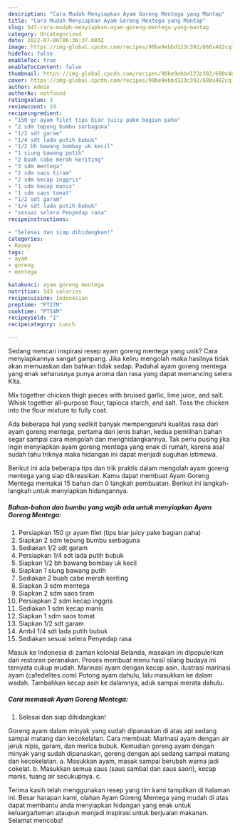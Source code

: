```yaml
---
description: "Cara Mudah Menyiapkan Ayam Goreng Mentega yang Mantap"
title: "Cara Mudah Menyiapkan Ayam Goreng Mentega yang Mantap"
slug: 547-cara-mudah-menyiapkan-ayam-goreng-mentega-yang-mantap
category: Uncategorized
date: 2022-07-06T06:36:37.603Z
image: https://img-global.cpcdn.com/recipes/90be9ebbd123c392/680x482cq70/ayam-goreng-mentega-foto-resep-utama.jpg
hideToc: false
enableToc: true
enableTocContent: false
thumbnail: https://img-global.cpcdn.com/recipes/90be9ebbd123c392/680x482cq70/ayam-goreng-mentega-foto-resep-utama.jpg
cover: https://img-global.cpcdn.com/recipes/90be9ebbd123c392/680x482cq70/ayam-goreng-mentega-foto-resep-utama.jpg
author: Admin
authorAv: notfound
ratingvalue: 3
reviewcount: 19
recipeingredient:
- "150 gr ayam filet tips biar juicy pake bagian paha"
- "2 sdm tepung bumbu serbaguna"
- "1/2 sdt garam"
- "1/4 sdt lada putih bubuk"
- "1/2 bh bawang bombay uk kecil"
- "1 siung bawang putih"
- "2 buah cabe merah keriting"
- "3 sdm mentega"
- "2 sdm saos tiram"
- "2 sdm kecap inggris"
- "1 sdm kecap manis"
- "1 sdm saos tomat"
- "1/2 sdt garam"
- "1/4 sdt lada putih bubuk"
- "sesuai selera Penyedap rasa"
recipeinstructions:

- "Selesai dan siap dihidangkan!"
categories:
- Resep
tags:
- ayam
- goreng
- mentega

katakunci: ayam goreng mentega 
nutrition: 143 calories
recipecuisine: Indonesian
preptime: "PT27M"
cooktime: "PT54M"
recipeyield: "1"
recipecategory: Lunch

---
```





Sedang mencari inspirasi resep ayam goreng mentega yang unik? Cara menyiapkannya sangat gampang. Jika keliru mengolah maka hasilnya tidak akan memuaskan dan bahkan tidak sedap. Padahal ayam goreng mentega yang enak seharusnya punya aroma dan rasa yang dapat memancing selera Kita.





Mix together chicken thigh pieces with bruised garlic, lime juice, and salt. Whisk together all-purpose flour, tapioca starch, and salt. Toss the chicken into the flour mixture to fully coat.

Ada beberapa hal yang sedikit banyak mempengaruhi kualitas rasa dari ayam goreng mentega, pertama dari jenis bahan, kedua pemilihan bahan segar sampai cara mengolah dan menghidangkannya. Tak perlu pusing jika ingin menyiapkan ayam goreng mentega yang enak di rumah, karena asal sudah tahu triknya maka hidangan ini dapat menjadi suguhan istimewa.






Berikut ini ada beberapa tips dan trik praktis dalam mengolah ayam goreng mentega yang siap dikreasikan. Kamu dapat membuat Ayam Goreng Mentega memakai 15 bahan dan 0 langkah pembuatan. Berikut ini langkah-langkah untuk menyiapkan hidangannya.

<!--inarticleads1-->

##### Bahan-bahan dan bumbu yang wajib ada untuk menyiapkan Ayam Goreng Mentega:

1. Persiapkan 150 gr ayam filet (tips biar juicy pake bagian paha)
1. Siapkan 2 sdm tepung bumbu serbaguna
1. Sediakan 1/2 sdt garam
1. Persiapkan 1/4 sdt lada putih bubuk
1. Siapkan 1/2 bh bawang bombay uk kecil
1. Siapkan 1 siung bawang putih
1. Sediakan 2 buah cabe merah keriting
1. Siapkan 3 sdm mentega
1. Siapkan 2 sdm saos tiram
1. Persiapkan 2 sdm kecap inggris
1. Sediakan 1 sdm kecap manis
1. Siapkan 1 sdm saos tomat
1. Siapkan 1/2 sdt garam
1. Ambil 1/4 sdt lada putih bubuk
1. Sediakan sesuai selera Penyedap rasa


Masuk ke Indonesia di zaman kolonial Belanda, masakan ini dipopulerkan dari restoran peranakan. Proses membuat menu hasil silang budaya ini ternyata cukup mudah. Marinasi ayam dengan kecap asin. ilustrasi marinasi ayam (cafedelites.com) Potong ayam dahulu, lalu masukkan ke dalam wadah. Tambahkan kecap asin ke dalamnya, aduk sampai merata dahulu. 

<!--inarticleads2-->

##### Cara memasak Ayam Goreng Mentega:


1. Selesai dan siap dihidangkan!

Goreng ayam dalam minyak yang sudah dipanaskan di atas api sedang sampai matang dan kecokelatan. Cara membuat: Marinasi ayam dengan air jeruk nipis, garam, dan merica bubuk. Kemudian goreng ayam dengan minyak yang sudah dipanaskan, goreng dengan api sedang sampai matang dan kecokelatan. a. Masukkan ayam, masak sampai berubah warna jadi cokelat. b. Masukkan semua saus (saus sambal dan saus saori), kecap manis, tuang air secukupnya. c. 

Terima kasih telah menggunakan resep yang tim kami tampilkan di halaman ini. Besar harapan kami, olahan Ayam Goreng Mentega yang mudah di atas dapat membantu anda menyiapkan hidangan yang enak untuk keluarga/teman ataupun menjadi inspirasi untuk berjualan makanan. Selamat mencoba!
